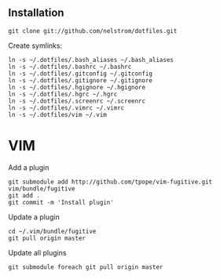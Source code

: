 Installation
------------

    git clone git://github.com/nelstrom/dotfiles.git
    
Create symlinks:

    ln -s ~/.dotfiles/.bash_aliases ~/.bash_aliases
    ln -s ~/.dotfiles/.bashrc ~/.bashrc
    ln -s ~/.dotfiles/.gitconfig ~/.gitconfig
    ln -s ~/.dotfiles/.gitignore ~/.gitignore
    ln -s ~/.dotfiles/.hgignore ~/.hgignore
    ln -s ~/.dotfiles/.hgrc ~/.hgrc
    ln -s ~/.dotfiles/.screenrc ~/.screenrc
    ln -s ~/.dotfiles/.vimrc ~/.vimrc
    ln -s ~/.dotfiles/vim ~/.vim

VIM
===

Add a plugin

    git submodule add http://github.com/tpope/vim-fugitive.git vim/bundle/fugitive
    git add .
    git commit -m 'Install plugin'
    
Update a plugin

    cd ~/.vim/bundle/fugitive
    git pull origin master
    
Update all plugins

    git submodule foreach git pull origin master
